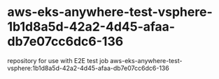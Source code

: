 # aws-eks-anywhere-test-vsphere-1b1d8a5d-42a2-4d45-afaa-db7e07cc6dc6-136
repository for use with E2E test job aws-eks-anywhere-test-vsphere:1b1d8a5d-42a2-4d45-afaa-db7e07cc6dc6-136
